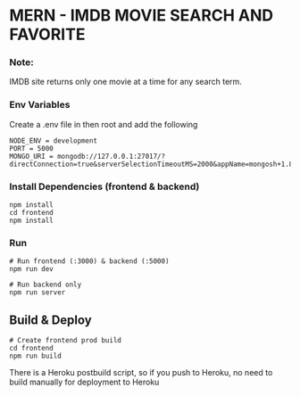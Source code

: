 
# MERN - IMDB MOVIE SEARCH AND FAVORITE

### Note: 

IMDB site returns only one movie at a time for any search term.


### Env Variables

Create a .env file in then root and add the following

```
NODE_ENV = development
PORT = 5000
MONGO_URI = mongodb://127.0.0.1:27017/?directConnection=true&serverSelectionTimeoutMS=2000&appName=mongosh+1.8.0
```

### Install Dependencies (frontend & backend)

```
npm install
cd frontend
npm install
```

### Run

```
# Run frontend (:3000) & backend (:5000)
npm run dev

# Run backend only
npm run server
```

## Build & Deploy

```
# Create frontend prod build
cd frontend
npm run build
```

There is a Heroku postbuild script, so if you push to Heroku, no need to build manually for deployment to Heroku